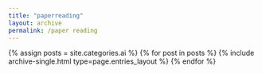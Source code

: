 ```yaml
---
title: "paperreading"
layout: archive
permalink: /paper reading
---
```

{% assign posts = site.categories.ai %}
{% for post in posts %} {% include archive-single.html type=page.entries_layout %} {% endfor %}

